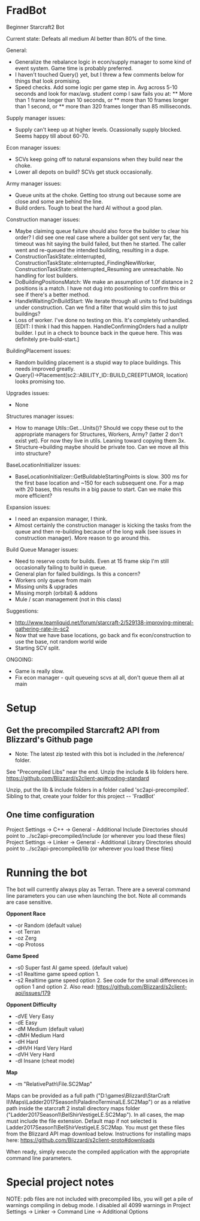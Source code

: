# FradBot
Beginner Starcraft2 Bot

Current state:  Defeats all medium AI better than 80% of the time.

General:
* Generalize the rebalance logic in econ/supply manager to some kind of event system.  Game time is probably preferred.
* I haven't touched Query() yet, but I threw a few comments below for things that look promising.
* Speed checks.  Add some logic per game step in.  Avg across 5-10 seconds and look for max/avg.  student comp I saw fails you at:
** More than 1 frame longer than 10 seconds, or
** more than 10 frames longer than 1 second, or
** more than 320 frames longer than 85 milliseconds.

Supply manager issues:
* Supply can't keep up at higher levels.  Ocassionally supply blocked.  Seems happy till about 60-70.

Econ manager issues:
* SCVs keep going off to natural expansions when they build near the choke.
* Lower all depots on build?  SCVs get stuck occasionally.

Army manager issues:
* Queue units at the choke.  Getting too strung out because some are close and some are behind the line.
* Build orders.  Tough to beat the hard AI without a good plan.

Construction manager issues:
* Maybe claiming queue failure should also force the builder to clear his order?  I did see one real case where a builder got sent very far, the timeout was hit saying the build failed, but then he started.  The caller went and re-queued the intended building, resulting in a dupe.
* ConstructionTaskState::eInterrupted, ConstructionTaskState::eInterrupted_FindingNewWorker, ConstructionTaskState::eInterrupted_Resuming are unreachable.  No handling for lost builders.
* DoBuildingPositionsMatch:  We make an assumption of 1.0f distance in 2 positions is a match.  I have not dug into positioning to confirm this or see if there's a better method.
* HandleWaitingOnBuildStart:  We iterate through all units to find buildings under construction.  Can we find a filter that would slim this to just buildings?
* Loss of worker.  I've done no testing on this.  It's completely unhandled.  [EDIT:  I think I had this happen.  HandleConfirmingOrders had a nullptr builder.  I put in a check to bounce back in the queue here.  This was definitely pre-build-start.]

BuildingPlacement issues:
* Random building placement is a stupid way to place buildings.  This needs improved greatly.
* Query()->Placement(sc2::ABILITY_ID::BUILD_CREEPTUMOR, location) looks promising too.

Upgrades issues:
* None

Structures manager issues:
* How to manage Utils::Get...Units()?  Should we copy these out to the appropriate managers for Structures, Workers, Army? (latter 2 don't exist yet).  For now they live in utils.  Leaning toward copying them 3x.
* Structure->building maybe should be private too.  Can we move all this into structure?

BaseLocationInitializer issues:
* BaseLocationInitializer::GetBuildableStartingPoints is slow.  300 ms for the first base location and ~150 for each subsequent one.  For a map with 20 bases, this results in a big pause to start.  Can we make this more efficient?

Expansion issues:
* I need an expansion manager, I think.
* Almost certainly the construction manager is kicking the tasks from the queue and then re-building because of the long walk (see issues in construction manager).  More reason to go around this.

Build Queue Manager issues:
* Need to reserve costs for builds.  Even at 15 frame skip I'm still occasionally failing to build in queue.
* General plan for failed buildings.  Is this a concern?
* Workers only queue from main
* Missing units & upgrades
* Missing morph (orbital) & addons
* Mule / scan management (not in this class)

Suggestions:
* http://www.teamliquid.net/forum/starcraft-2/529138-improving-mineral-gathering-rate-in-sc2
* Now that we have base locations, go back and fix econ/construction to use the base, not random world wide
* Starting SCV split.

ONGOING:
* Game is really slow.
* Fix econ manager - quit queueing scvs at all, don't queue them all at main



# Setup

## Get the precompiled Starcraft2 API from Blizzard's Github page
* Note:  The latest zip tested with this bot is included in the /reference/ folder.

See "Precompiled Libs" near the end.  Unzip the include & lib folders here.
https://github.com/Blizzard/s2client-api#coding-standard

Unzip, put the lib & include folders in a folder called 'sc2api-precompiled'.
Sibling to that, create your folder for this project -- 'FradBot'

## One time configuration
Project Settings -> C++ -> General - Additional Include Directories should point to ../sc2api-precompiled/include  (or wherever you load these files)
Project Settings -> Linker -> General - Additional Library Directories should point to ../sc2api-precompiled/lib  (or wherever you load these files)


# Running the bot

The bot will currently always play as Terran.  There are a several command line parameters you can use when launching the bot.  Note all commands are case sensitive.

**Opponent Race**
* -or Random (default value)
* -ot Terran
* -oz Zerg
* -op Protoss

**Game Speed**
* -s0 Super fast AI game speed.  (default value)
* -s1 Realtime game speed option 1.
* -s2 Realtime game speed option 2.  See code for the small differences in option 1 and option 2.  Also read:  https://github.com/Blizzard/s2client-api/issues/179

**Opponent Difficulty**
* -dVE Very Easy
* -dE Easy
* -dM Medium (default value)
* -dMH Medium Hard
* -dH Hard
* -dHVH Hard Very Hard
* -dVH Very Hard
* -dI Insane (cheat mode)

**Map**
* -m "RelativePath\File.SC2Map"

Maps can be provided as a full path ("D:\games\Blizzard\StarCraft II\Maps\Ladder2017Season1\PaladinoTerminalLE.SC2Map") or as a relative path inside the starcraft 2 install directory maps folder ("Ladder2017Season1\BelShirVestigeLE.SC2Map").  In all cases, the map must include the file extension.
Default map if not selected is Ladder2017Season1\BelShirVestigeLE.SC2Map.  You must get these files from the Blizzard API map download below.
Instructions for installing maps here:  https://github.com/Blizzard/s2client-proto#downloads

When ready, simply execute the compiled application with the appropriate command line parameters.


# Special project notes
NOTE:  pdb files are not included with precompiled libs, you will get a pile of warnings compiling in debug mode.  I disabled all 4099 warnings in Project Settings -> Linker -> Command Line -> Additional Options
